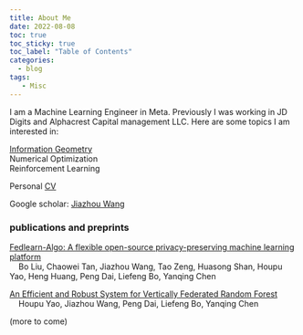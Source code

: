 ```yaml
---
title: About Me
date: 2022-08-08
toc: true
toc_sticky: true
toc_label: "Table of Contents"
categories:
  - blog
tags:
   - Misc
---
```


I am a Machine Learning Engineer in Meta. Previously I was working in JD Digits and Alphacrest Capital management LLC. Here are some topics I am interested in:

[Information Geometry](https://en.wikipedia.org/wiki/Information_geometry)\
Numerical Optimization\
Reinforcement Learning

Personal [CV](https://guabao.github.io/asserts/files/Resume_jiazhou_wang_2022_08.pdf)

Google scholar: [Jiazhou Wang](https://scholar.google.com/citations?user=R98yPqkAAAAJ&hl=en&oi=ao)

### publications and preprints

[Fedlearn-Algo: A flexible open-source privacy-preserving machine learning platform](https://arxiv.org/pdf/2107.04129)\
&nbsp;&nbsp;&nbsp;&nbsp;Bo Liu, Chaowei Tan, Jiazhou Wang, Tao Zeng, Huasong Shan, Houpu Yao, Heng Huang, Peng Dai, Liefeng Bo, Yanqing Chen

[An Efficient and Robust System for Vertically Federated Random Forest](https://arxiv.org/pdf/2201.10761)\
&nbsp;&nbsp;&nbsp;&nbsp;Houpu Yao, Jiazhou Wang, Peng Dai, Liefeng Bo, Yanqing Chen

(more to come)